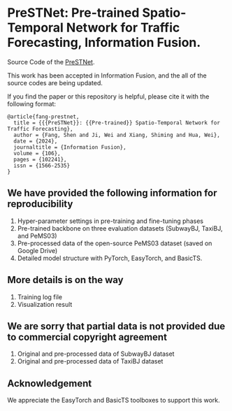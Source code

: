 # PreSTNet: Pre-trained Spatio-Temporal Network for Traffic Forecasting, Information Fusion.

Source Code of the [PreSTNet](https://www.sciencedirect.com/science/article/pii/S1566253524000198).

This work has been accepted in Information Fusion, and the all of the source codes are being updated. 

If you find the paper or this repository is helpful, please cite it with the following format:

```
@article{fang-prestnet,
  title = {{{PreSTNet}}: {{Pre-trained}} Spatio-Temporal Network for Traffic Forecasting},
  author = {Fang, Shen and Ji, Wei and Xiang, Shiming and Hua, Wei},
  date = {2024},
  journaltitle = {Information Fusion},
  volume = {106},
  pages = {102241},
  issn = {1566-2535}
}
```

## We have provided the following information for reproducibility
1. Hyper-parameter settings in pre-training and fine-tuning phases
2. Pre-trained backbone on three evaluation datasets (SubwayBJ, TaxiBJ, and PeMS03)
3. Pre-processed data of the open-source PeMS03 dataset (saved on Google Drive)
4. Detailed model structure with PyTorch, EasyTorch, and BasicTS.

## More details is on the way
1. Training log file
2. Visualization result

## We are sorry that partial data is not provided due to commercial copyright agreement
1. Original and pre-processed data of SubwayBJ dataset
2. Original and pre-processed data of TaxiBJ dataset

## Acknowledgement
We appreciate the EasyTorch and BasicTS toolboxes to support this work.
